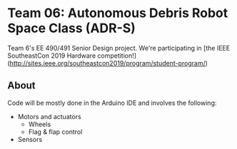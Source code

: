 # Team 06: Autonomous Debris Robot Space Class (ADR-S)

Team 6's EE 490/491 Senior Design project.
We're participating in [the IEEE SoutheastCon 2019 Hardware competition!] (http://sites.ieee.org/southeastcon2019/program/student-program/)

## About

Code will be mostly done in the Arduino IDE and involves the following:
* Motors and actuators
    *  Wheels
    * Flag & flap control
* Sensors
